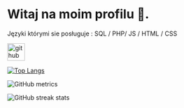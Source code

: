 <h1>Witaj na moim profilu 🙌.</h1>

Języki którymi sie posługuje : SQL / PHP/ JS / HTML / CSS




[<img src='https://cdn.jsdelivr.net/npm/simple-icons@3.0.1/icons/github.svg' alt='github' height='40'>](https://github.com/krzys13q)  

[![Top Langs](https://github-readme-stats.vercel.app/api/top-langs/?username=krzys13q)](https://github.com/anuraghazra/github-readme-stats)

![GitHub metrics](https://metrics.lecoq.io/krzys13q)  

![GitHub streak stats](https://github-readme-streak-stats.herokuapp.com/?user=krzys13q)  

